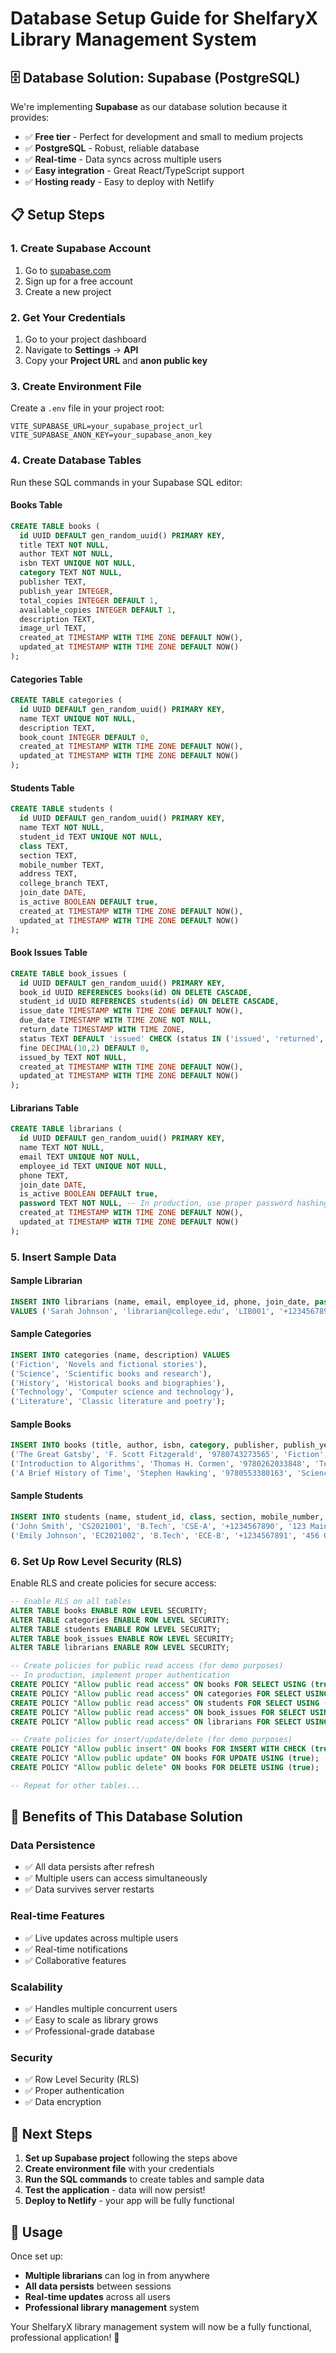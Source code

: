 # Database Setup Guide for ShelfaryX Library Management System

## 🗄️ **Database Solution: Supabase (PostgreSQL)**

We're implementing **Supabase** as our database solution because it provides:
- ✅ **Free tier** - Perfect for development and small to medium projects
- ✅ **PostgreSQL** - Robust, reliable database
- ✅ **Real-time** - Data syncs across multiple users
- ✅ **Easy integration** - Great React/TypeScript support
- ✅ **Hosting ready** - Easy to deploy with Netlify

## 📋 **Setup Steps**

### 1. **Create Supabase Account**
1. Go to [supabase.com](https://supabase.com)
2. Sign up for a free account
3. Create a new project

### 2. **Get Your Credentials**
1. Go to your project dashboard
2. Navigate to **Settings** → **API**
3. Copy your **Project URL** and **anon public key**

### 3. **Create Environment File**
Create a `.env` file in your project root:
```env
VITE_SUPABASE_URL=your_supabase_project_url
VITE_SUPABASE_ANON_KEY=your_supabase_anon_key
```

### 4. **Create Database Tables**

Run these SQL commands in your Supabase SQL editor:

#### **Books Table**
```sql
CREATE TABLE books (
  id UUID DEFAULT gen_random_uuid() PRIMARY KEY,
  title TEXT NOT NULL,
  author TEXT NOT NULL,
  isbn TEXT UNIQUE NOT NULL,
  category TEXT NOT NULL,
  publisher TEXT,
  publish_year INTEGER,
  total_copies INTEGER DEFAULT 1,
  available_copies INTEGER DEFAULT 1,
  description TEXT,
  image_url TEXT,
  created_at TIMESTAMP WITH TIME ZONE DEFAULT NOW(),
  updated_at TIMESTAMP WITH TIME ZONE DEFAULT NOW()
);
```

#### **Categories Table**
```sql
CREATE TABLE categories (
  id UUID DEFAULT gen_random_uuid() PRIMARY KEY,
  name TEXT UNIQUE NOT NULL,
  description TEXT,
  book_count INTEGER DEFAULT 0,
  created_at TIMESTAMP WITH TIME ZONE DEFAULT NOW(),
  updated_at TIMESTAMP WITH TIME ZONE DEFAULT NOW()
);
```

#### **Students Table**
```sql
CREATE TABLE students (
  id UUID DEFAULT gen_random_uuid() PRIMARY KEY,
  name TEXT NOT NULL,
  student_id TEXT UNIQUE NOT NULL,
  class TEXT,
  section TEXT,
  mobile_number TEXT,
  address TEXT,
  college_branch TEXT,
  join_date DATE,
  is_active BOOLEAN DEFAULT true,
  created_at TIMESTAMP WITH TIME ZONE DEFAULT NOW(),
  updated_at TIMESTAMP WITH TIME ZONE DEFAULT NOW()
);
```

#### **Book Issues Table**
```sql
CREATE TABLE book_issues (
  id UUID DEFAULT gen_random_uuid() PRIMARY KEY,
  book_id UUID REFERENCES books(id) ON DELETE CASCADE,
  student_id UUID REFERENCES students(id) ON DELETE CASCADE,
  issue_date TIMESTAMP WITH TIME ZONE DEFAULT NOW(),
  due_date TIMESTAMP WITH TIME ZONE NOT NULL,
  return_date TIMESTAMP WITH TIME ZONE,
  status TEXT DEFAULT 'issued' CHECK (status IN ('issued', 'returned', 'overdue')),
  fine DECIMAL(10,2) DEFAULT 0,
  issued_by TEXT NOT NULL,
  created_at TIMESTAMP WITH TIME ZONE DEFAULT NOW(),
  updated_at TIMESTAMP WITH TIME ZONE DEFAULT NOW()
);
```

#### **Librarians Table**
```sql
CREATE TABLE librarians (
  id UUID DEFAULT gen_random_uuid() PRIMARY KEY,
  name TEXT NOT NULL,
  email TEXT UNIQUE NOT NULL,
  employee_id TEXT UNIQUE NOT NULL,
  phone TEXT,
  join_date DATE,
  is_active BOOLEAN DEFAULT true,
  password TEXT NOT NULL, -- In production, use proper password hashing
  created_at TIMESTAMP WITH TIME ZONE DEFAULT NOW(),
  updated_at TIMESTAMP WITH TIME ZONE DEFAULT NOW()
);
```

### 5. **Insert Sample Data**

#### **Sample Librarian**
```sql
INSERT INTO librarians (name, email, employee_id, phone, join_date, password) 
VALUES ('Sarah Johnson', 'librarian@college.edu', 'LIB001', '+1234567890', '2023-01-01', 'librarian123');
```

#### **Sample Categories**
```sql
INSERT INTO categories (name, description) VALUES
('Fiction', 'Novels and fictional stories'),
('Science', 'Scientific books and research'),
('History', 'Historical books and biographies'),
('Technology', 'Computer science and technology'),
('Literature', 'Classic literature and poetry');
```

#### **Sample Books**
```sql
INSERT INTO books (title, author, isbn, category, publisher, publish_year, total_copies, available_copies, description) VALUES
('The Great Gatsby', 'F. Scott Fitzgerald', '9780743273565', 'Fiction', 'Scribner', 1925, 5, 3, 'A classic American novel about the Jazz Age.'),
('Introduction to Algorithms', 'Thomas H. Cormen', '9780262033848', 'Technology', 'MIT Press', 2009, 8, 5, 'Comprehensive guide to algorithms and data structures.'),
('A Brief History of Time', 'Stephen Hawking', '9780553380163', 'Science', 'Bantam Books', 1988, 4, 2, 'Popular science book about cosmology and physics.');
```

#### **Sample Students**
```sql
INSERT INTO students (name, student_id, class, section, mobile_number, address, college_branch, join_date) VALUES
('John Smith', 'CS2021001', 'B.Tech', 'CSE-A', '+1234567890', '123 Main Street, City', 'Computer Science', '2021-08-15'),
('Emily Johnson', 'EC2021002', 'B.Tech', 'ECE-B', '+1234567891', '456 Oak Avenue, Town', 'Electronics', '2021-08-15');
```

### 6. **Set Up Row Level Security (RLS)**

Enable RLS and create policies for secure access:

```sql
-- Enable RLS on all tables
ALTER TABLE books ENABLE ROW LEVEL SECURITY;
ALTER TABLE categories ENABLE ROW LEVEL SECURITY;
ALTER TABLE students ENABLE ROW LEVEL SECURITY;
ALTER TABLE book_issues ENABLE ROW LEVEL SECURITY;
ALTER TABLE librarians ENABLE ROW LEVEL SECURITY;

-- Create policies for public read access (for demo purposes)
-- In production, implement proper authentication
CREATE POLICY "Allow public read access" ON books FOR SELECT USING (true);
CREATE POLICY "Allow public read access" ON categories FOR SELECT USING (true);
CREATE POLICY "Allow public read access" ON students FOR SELECT USING (true);
CREATE POLICY "Allow public read access" ON book_issues FOR SELECT USING (true);
CREATE POLICY "Allow public read access" ON librarians FOR SELECT USING (true);

-- Create policies for insert/update/delete (for demo purposes)
CREATE POLICY "Allow public insert" ON books FOR INSERT WITH CHECK (true);
CREATE POLICY "Allow public update" ON books FOR UPDATE USING (true);
CREATE POLICY "Allow public delete" ON books FOR DELETE USING (true);

-- Repeat for other tables...
```

## 🚀 **Benefits of This Database Solution**

### **Data Persistence**
- ✅ All data persists after refresh
- ✅ Multiple users can access simultaneously
- ✅ Data survives server restarts

### **Real-time Features**
- ✅ Live updates across multiple users
- ✅ Real-time notifications
- ✅ Collaborative features

### **Scalability**
- ✅ Handles multiple concurrent users
- ✅ Easy to scale as library grows
- ✅ Professional-grade database

### **Security**
- ✅ Row Level Security (RLS)
- ✅ Proper authentication
- ✅ Data encryption

## 🔧 **Next Steps**

1. **Set up Supabase project** following the steps above
2. **Create environment file** with your credentials
3. **Run the SQL commands** to create tables and sample data
4. **Test the application** - data will now persist!
5. **Deploy to Netlify** - your app will be fully functional

## 📱 **Usage**

Once set up:
- **Multiple librarians** can log in from anywhere
- **All data persists** between sessions
- **Real-time updates** across all users
- **Professional library management** system

Your ShelfaryX library management system will now be a fully functional, professional application! 🎉 